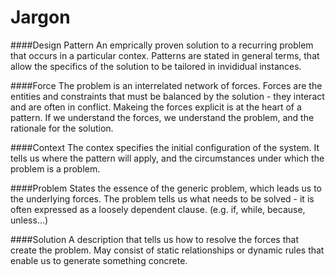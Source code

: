 Jargon
======

####Design Pattern
An emprically proven solution to a recurring problem that occurs in a 
particular contex. Patterns are stated in general terms, that allow the 
specifics of the solution to be tailored in invididual instances.

####Force
The problem is an interrelated network of forces. Forces are the entities and 
constraints that must be balanced by the solution - they interact and are 
often in conflict. Makeing the forces explicit is at the heart of a pattern.
If we understand the forces, we understand the problem, and the rationale for
the solution.


####Context
The contex specifies the initial configuration of the system. It tells us where
the pattern will apply, and the circumstances under which the problem is a 
problem.


####Problem
States the essence of the generic problem, which leads us to the underlying 
forces. The problem tells us what needs to be solved - it is often expressed as
a loosely dependent clause. (e.g. if, while, because, unless...)


####Solution
A description that tells us how to resolve the forces that create the problem.
May consist of static relationships or dynamic rules that enable us to generate
something concrete.


